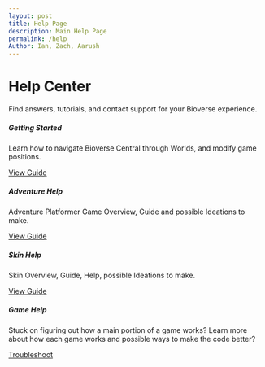 ```yaml
---
layout: post
title: Help Page
description: Main Help Page
permalink: /help
Author: Ian, Zach, Aarush
---
```


<!-- Help Homepage - Styled with Bootstrap and Pilot Cities-like UI -->

<div class="container my-5">
  <h1 class="display-4 text-center mb-4">Help Center</h1>
  <p class="lead text-center mb-5">Find answers, tutorials, and contact support for your Bioverse experience.</p>

  <div class="row">
    <div class="col-md-4 mb-4">
      <div class="card h-100 shadow-sm">
        <div class="card-body">
          <h5 class="card-title">Getting Started</h5>
          <p class="card-text">Learn how to navigate Bioverse Central through Worlds, and modify game positions.</p>
          <a href="{{site.baseurl}}/world_help" class="btn btn-primary">View Guide</a>
        </div>
      </div>
    </div>
    <div class="col-md-4 mb-4">
      <div class="card h-100 shadow-sm">
        <div class="card-body">
          <h5 class="card-title">Adventure Help</h5>
          <p class="card-text">Adventure Platformer Game Overview, Guide and possible Ideations to make.</p>
          <a href="{{site.baseurl}}/adventure_help" class="btn btn-primary">View Guide</a>
        </div>
      </div>
    </div>
        <div class="col-md-4 mb-4">
      <div class="card h-100 shadow-sm">
        <div class="card-body">
          <h5 class="card-title">Skin Help</h5>
          <p class="card-text">Skin Overview, Guide, Help, possible Ideations to make.</p>
          <a href="{{site.baseurl}}/skin_help" class="btn btn-primary">View Guide</a>
        </div>
      </div>
    </div>
    <div class="col-md-4 mb-4">
      <div class="card h-100 shadow-sm">
        <div class="card-body">
          <h5 class="card-title">Game Help</h5>
          <p class="card-text">Stuck on figuring out how a main portion of a game works? Learn more about how each game works and possible ways to make the code better?</p>
          <a href="{{site.baseurl}}/game_help" class="btn btn-primary">Troubleshoot</a>
        </div>
      </div>
    </div>
  </div>
</div>

<script>
// filepath: /home/kasm-user/nighthawk/GenomeGamersFrontend/navigation/Worlds/world0.md
// ...existing code...

// --- Background Music ---
const music = new Audio('{{site.baseurl}}/assets/audio/toadharbor.mp3'); // Change path as needed
music.loop = true;
music.volume = 0.5;

// Play music after first user interaction (required by browsers)
function startMusicOnce() {
  music.play().catch(() => {});
  window.removeEventListener('click', startMusicOnce);
  window.removeEventListener('keydown', startMusicOnce);
}
window.addEventListener('click', startMusicOnce);
window.addEventListener('keydown', startMusicOnce);
</script>